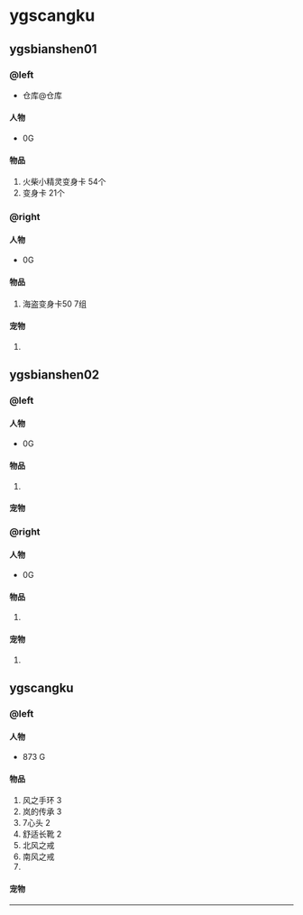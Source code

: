 # ygscangku
## ygsbianshen01
### @left
* 仓库@仓库
#### 人物
* 0G
#### 物品
1. 火柴小精灵变身卡 54个
1. 变身卡 21个

### @right
#### 人物
* 0G
#### 物品
1. 海盗变身卡50 7组
#### 宠物
1.

## ygsbianshen02
### @left
#### 人物
* 0G
#### 物品
1.
#### 宠物

### @right
#### 人物
* 0G
#### 物品
1.
#### 宠物
1.

## ygscangku
### @left
#### 人物
* 873 G
#### 物品
1. 风之手环 3
1. 岚的传承 3
1. 7心头 2
1. 舒适长靴 2
1. 北风之戒
1. 南风之戒
1.
#### 宠物
---
